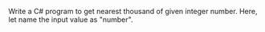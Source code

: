 Write a C# program to get nearest thousand of given integer number. Here, let name the input value as "number".
